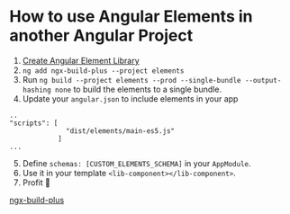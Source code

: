 # How to use Angular Elements in another Angular Project

1. [Create Angular Element Library](https://notiz.dev/blog/create-a-component-library-for-angular-and-the-web)
2. `ng add ngx-build-plus --project elements`
3. Run `ng build --project elements --prod --single-bundle --output-hashing none` to build the elements to a single bundle.
4. Update your `angular.json` to include elements in your app

```
..
"scripts": [
              "dist/elements/main-es5.js"
            ]
...
```

5. Define `schemas: [CUSTOM_ELEMENTS_SCHEMA]` in your `AppModule`.
6. Use it in your template `<lib-component></lib-component>`.
7. Profit 💆


[ngx-build-plus](https://github.com/manfredsteyer/ngx-build-plus)
